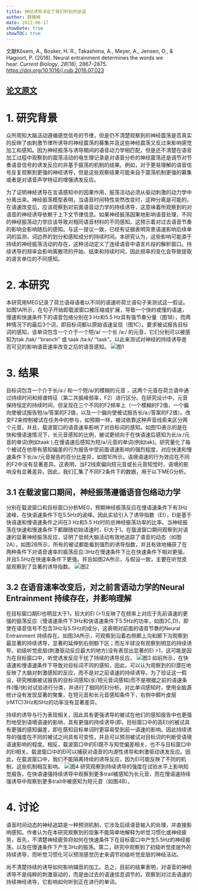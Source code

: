 ```yaml
---
title: 神经诱导决定了我们听到的话语
author: 薛雅楠
date: 2022-06-17
showDate: true
showTOC: true
---
```

文献Kösem, A., Bosker, H. R., Takashima, A., Meyer, A., Jensen, O., & Hagoort, P. (2018). Neural entrainment determines the words we hear. *Current Biology*, *28*(18), 2867-2875.
https://doi.org/10.1016/j.cub.2018.07.023
## [论文原文](../Source_Files/2022-06-17-XYN1.Pdf)
# 1. 研究背景
众所周知大脑活动遵循感觉信号的节律，但是仍不清楚观察到的神经震荡是否真实的反映了由刺激节律所诱导的神经震荡的募集并且这些神经震荡又反过来影响感觉加工和感知。因为神经振荡与诱导期间的语音动力学相匹配，但是还不清楚在语音加工过程中观察到的震荡活动的电生理记录是对语音分析的神经震荡还是调节对节奏语音信号的诱发反应的非基于振荡的机制的结果。例如，对于更易理解的语音信号反复观察到更强的神经诱导，但是这些观察结果可能来自于震荡机制更强的募集或者是对语音声学特征的增强诱发反应。

为了证明神经诱导在言语感知中的因果作用，振荡活动必须从驱动刺激的动力学中分离出来。神经振荡模型表明，当语音时间特性突然改变时，这种分离是可能的。在语速改变后，应该观察到对前面语音动力学的持续诱导，这意味着所观察到的对语音的神经诱导依赖于上下文节律信息。如果神经振荡因果地影响语音处理，不同的神经振荡动力学应该导致对相同语音材料的不同感知。这预示着对过去语音节奏的影响会影响随后的感知。与这一提议一致，已经有证据表明背景语速影响后续单词的监测，词边界的划分和感知成分的持续时间。本研究认为，这些影响可能源于持续的神经振荡活动的存在，这种活动定义了连续语音中语言片段的解析窗口。持续诱导的频率会影响离散项的开始、结束和持续时间，因此频率的变化会导致提取的语言单位的不同感知。
# 2. 本研究
本研究用MEG记录了荷兰语母语者以不同的语速听荷兰语句子来测试这一假设。如图1A所示，在句子开始即载波窗口被压缩或扩展，导致一个快的或慢的语速，慢速和快速条件下的语音包络分别在3 Hz和5.5 Hz具有强节奏分量（图1B），而两种情况下的最后3个词，即目标词都以原始语速呈现（图1C）。要求被试报告目标词的感知，该单词包含一个介于一个短/a/ 一个长 /a:/ 的元音，它们分别可以被感知为tak /tak/ ‘‘branch’’ 或 taak /ta:k/ ‘‘task”。以此来测试对神经的持续诱导是否可见的影响语音速率改变之后的语音感知。
![图1](../Supporting_Information/2022-06-17-XYN1-Fig-1.png)
# 3. 结果
目标词包含一个介于长/a:/ 和一个短/a/的模糊的元音 ，这两个元音在荷兰语中通过持续时间和频谱特征（第二共振峰频率，F2）进行区分。在研究设计中，元音保持恒定的持续时间，但呈现在三个不同的F2频率上（一个模糊的F2值，一个偏向使被试报告短/a/答案的F2值，以及一个偏向使被试报告长/a:/答案的F2值）。改变F2来控制被试在任务中的参与，如预期一样，被试依靠这种声音线索来区分两个元音。并且，载波窗口的语音速率影响了对目标词的感知。如图1D表示的是在快和慢语速情况下，长元音感知的比例，被试更倾向于在快语速后感知为长/a:/元音的单词(例如taak ),在慢语速后感知为短/a/元音的单词(例如tak)。研究量化了每个被试在他带有感知偏差的行为报告中受前面语速影响的强烈程度，对应快速和慢速条件下长/a:/元音报告的百分比差异，如图1E所示。语境语速的行为效应在不同的F2中没有显著差异。这表明，当F2线索偏向短元音或长元音知觉时，语境的影响没有显著差异。因此，我们汇集了不同F2条件下的数据，用于以下MEG分析。
## 3.1 在载波窗口期间，神经振荡遵循语音包络动力学
分别在载波窗口和目标窗口分析MEG，预期神经振荡反应在慢语速条件下有3Hz波峰，在快语速条件下在5.5Hz的波峰。因此实验引入了诱导指数（EI），EI是基于快语速和慢语速条件之间在3 Hz和5.5 Hz时的总神经振荡功率的比率。当神经振荡在快速和慢速条件下都跟随初始语速时，EI大于1。在载波窗口期间观察到对语速的显著神经振荡反应，证明了低频大脑活动有效地追踪了语音的动态（如图2A），如图2B所示，所有的被试都能看到强烈的诱导指数，并且有效地捕获了在两种条件下对语音速率的振荡反应:3Hz在慢速条件下比在快速条件下相对更强，并且5.5Hz在快速率条件下更强。并且如图2A所示，与假设一致，主要在听觉皮层观察到了显著的诱导指数。
![图2](../Supporting_Information/2022-06-17-XYN1-Fig-2.png)
## 3.2 在语音速率改变后，对之前言语动力学的Neural Entrainment 持续存在，并影响理解
在目标窗口期EI也明显大于1，较大的EI (>1)反映了在频率上对应于先前语速的更强的振荡反应（慢语速条件下3Hz和快语速条件下5.5Hz的功率，如图3C,D)，即使在语音信号不包含3Hz与5.5Hz的成分，这表明对前面的语音节奏的Neural Entrainment 持续存在。如图3A所示，可观察到沿着右侧颞上沟和颞下沟观察到最显著的持续诱导，显著的延伸到右侧额下区；而左半球没有观察到明显的持续诱导。初级听觉皮层(刺激驱动反应最大的地方)没有表现出显著的EI >1，这可能是因为在目标窗口中，听觉诱发反应干扰了持续的诱导反应。
![图3](../Supporting_Information/2022-06-17-XYN1-Fig-3.png)
如前所示，在快语速和慢语速条件下导致对目标词不同的感知，因此，可以认为观察到的EI潜在地反映了大脑对刺激感知的反应，而不是对之前语速的持续诱导。为了验证这一假设，研究根据被试报告的目标词感知(长/短元音词感知)而不是根据之前的语速条件(慢/快)对试验进行分类，并进行了相同的EI分析。对比单词感知时，使用全脑源统计没有发现显著的聚集，在短元音和长元音感知条件下，右侧中颞叶皮层(rMTC)3Hz和5Hz的功率没有显著差异。

持续的诱导与行为表现相关，因此具有更强诱导的被试在他们的感知报告中也更强烈地受到语境语速的影响，具有更强的持续诱导(即，目标窗口中的高EI)的被试具有更强的感知偏差，即在感知目标单词时更容易受到前一语速的影响。因此持续诱导的强度在不同的被试之间具有可变性，并且可以预测被试对目标词的判断受语境语速影响的程度。相反，载波窗口中的EI既不与知觉偏差相关，也不与目标窗口中的EI相关。载波窗口中的EI可以捕获对语音的内源性诱导和刺激驱动诱发反应。因此，在载波窗口中，我们不能隔离持续的诱导反应，因为EI可能反映了不同的机制，这些机制相互影响。
![图4](../Supporting_Information/2022-06-17-XYN1-Fig-4.png)
研究观察到持续诱导的强度在试验水平上影响知觉报告，在快语速强持续诱导中观察到更多trail被感知为长元音，而在慢语速持续强诱导中观察到更多trail中被感知为短元音（如图4B）。
# 4. 讨论
语音时间动态的神经追踪是一种预测机制，它涉及后续语音输入的处理，并直接影响感知。作者认为在本研究观察到的现象不能简单地解释为听觉习惯化或神经疲劳，首先，不清楚神经疲劳将如何在快速条件下在目标窗口中产生5.5Hz的神经振荡，以及在慢速条件下产生3Hz的振荡。第二，研究中观察到了初级听觉皮层外的持续诱导，而听觉习惯化可以预测感觉历史来调节初级听觉皮层的神经活动。

尚不清楚持续的诱导如何影响辅音的加工。总之，目前的结果表明，对语音的神经诱导不是纯粹的刺激驱动的，而是由过去的语速信息调节的。观察到对过去语速的持续神经诱导，它影响如何听到正在进行的单词。
